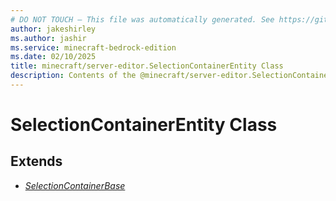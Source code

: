 ```yaml
---
# DO NOT TOUCH — This file was automatically generated. See https://github.com/mojang/minecraftapidocsgenerator to modify descriptions, examples, etc.
author: jakeshirley
ms.author: jashir
ms.service: minecraft-bedrock-edition
ms.date: 02/10/2025
title: minecraft/server-editor.SelectionContainerEntity Class
description: Contents of the @minecraft/server-editor.SelectionContainerEntity class.
---
```

# SelectionContainerEntity Class

## Extends
- [*SelectionContainerBase*](SelectionContainerBase.md)
